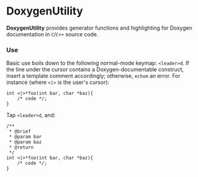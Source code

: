 # DoxygenUtility

**DoxygenUtility** provides generator functions and highlighting for Doxygen documentation in `C`/`C++` source code.

### Use
Basic use boils down to the following normal-mode keymap: `<leader>d`. If the line under the cursor contains a
Doxygen-documentable construct, insert a template comment accordingly; otherwise, `echom` an error. For instance (where
`<|>` is the user's cursor):


	int <|>*foo(int bar, char *baz){
		/* code */;
	}

Tap `<leader>d`, and:

	/**
	 * @brief 
	 * @param bar 
	 * @param baz 
	 * @return 
	 */
	int <|>*foo(int bar, char *baz){
		/* code */;
	}
